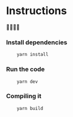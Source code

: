 # Instructions

🦑🦑🦑🦑

### Install dependencies

```
    yarn install
```

### Run the code

```
    yarn dev
```

### Compiling it

```
    yarn build
```
